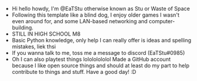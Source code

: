 - Hi hello howdy, I'm @EaTStu otherwise known as Stu or Waste of Space
- Following this template like a blind dog, I enjoy older games I wasn't even around for, and some LAN-based networking and computer-building.
- STILL IN HIGH SCHOOL M8
- Basic Python knowledge, only help I can really offer is ideas and spelling mistakes, liek thsi
- If you wanna talk to me, toss me a message to discord (EaTStu#0985)
- Oh I can also playtest things lolololololol
Made a GitHub account because I like open source things and should at least do my part to help contribute to things and stuff. Have a good day! :D

<!---
EaTStu/EaTStu is a ✨ special ✨ repository because its `README.md` (this file) appears on your GitHub profile.
You can click the Preview link to take a look at your changes.
--->
